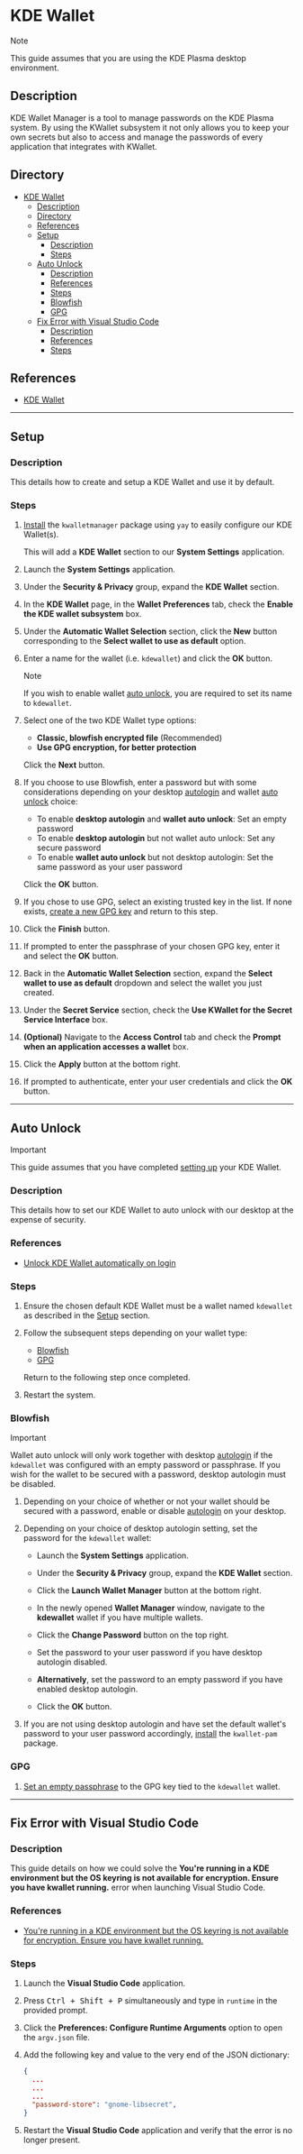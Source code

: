 # KDE Wallet

> [!NOTE]  
> This guide assumes that you are using the KDE Plasma desktop environment.

## Description

KDE Wallet Manager is a tool to manage passwords on the KDE Plasma system. By using the KWallet subsystem it not only allows you to keep your own secrets but also to access and manage the passwords of every application that integrates with KWallet.

## Directory

- [KDE Wallet](#kde-wallet)
  - [Description](#description)
  - [Directory](#directory)
  - [References](#references)
  - [Setup](#setup)
    - [Description](#description-1)
    - [Steps](#steps)
  - [Auto Unlock](#auto-unlock)
    - [Description](#description-2)
    - [References](#references-1)
    - [Steps](#steps-1)
    - [Blowfish](#blowfish)
    - [GPG](#gpg)
  - [Fix Error with Visual Studio Code](#fix-error-with-visual-studio-code)
    - [Description](#description-3)
    - [References](#references-2)
    - [Steps](#steps-2)

## References

- [KDE Wallet](https://wiki.archlinux.org/title/KDE_Wallet)

---

## Setup

### Description

This details how to create and setup a KDE Wallet and use it by default.

### Steps

1. [Install](yay.md#install) the `kwalletmanager` package using `yay` to easily configure our KDE Wallet(s).

    This will add a **KDE Wallet** section to our **System Settings** application.

2. Launch the **System Settings** application.

3. Under the **Security & Privacy** group, expand the **KDE Wallet** section.

4. In the **KDE Wallet** page, in the **Wallet Preferences** tab, check the **Enable the KDE wallet subsystem** box.

5. Under the **Automatic Wallet Selection** section, click the **New** button corresponding to the **Select wallet to use as default** option.

6. Enter a name for the wallet (i.e. `kdewallet`) and click the **OK** button.

    > [!NOTE]  
    > If you wish to enable wallet [auto unlock](#auto-unlock), you are required to set its name to `kdewallet`.

7. Select one of the two KDE Wallet type options:

   - **Classic, blowfish encrypted file** (Recommended)
   - **Use GPG encryption, for better protection**

    Click the **Next** button.

8. If you choose to use Blowfish, enter a password but with some considerations depending on your desktop [autologin](plasma-desktop.md#auto-login) and wallet [auto unlock](#auto-unlock) choice:

   - To enable **desktop autologin** and **wallet auto unlock**: Set an empty password
   - To enable **desktop autologin** but not wallet auto unlock: Set any secure password
   - To enable **wallet auto unlock** but not desktop autologin: Set the same password as your user password

    Click the **OK** button.

9. If you chose to use GPG, select an existing trusted key in the list. If none exists, [create a new GPG key](./gpg.md#generate-gpg-key) and return to this step.

10. Click the **Finish** button.

11. If prompted to enter the passphrase of your chosen GPG key, enter it and select the **OK** button.

12. Back in the **Automatic Wallet Selection** section, expand the **Select wallet to use as default** dropdown and select the wallet you just created.

13. Under the **Secret Service** section, check the **Use KWallet for the Secret Service Interface** box.

14. **(Optional)** Navigate to the **Access Control** tab and check the **Prompt when an application accesses a wallet** box.

15. Click the **Apply** button at the bottom right.

16. If prompted to authenticate, enter your user credentials and click the **OK** button.

---

## Auto Unlock

> [!IMPORTANT]  
> This guide assumes that you have completed [setting up](#setup) your KDE Wallet.

### Description

This details how to set our KDE Wallet to auto unlock with our desktop at the expense of security.

### References

- [Unlock KDE Wallet automatically on login](https://wiki.archlinux.org/title/KDE_Wallet#Unlock_KDE_Wallet_automatically_on_login)

### Steps

1. Ensure the chosen default KDE Wallet must be a wallet named `kdewallet` as described in the [Setup](#setup) section.

2. Follow the subsequent steps depending on your wallet type:

   - [Blowfish](#blowfish)
   - [GPG](#gpg)

    Return to the following step once completed.

3. Restart the system.

### Blowfish

> [!IMPORTANT]  
> Wallet auto unlock will only work together with desktop [autologin](plasma-desktop.md#auto-login) if the `kdewallet` was configured with an empty password or passphrase. If you wish for the wallet to be secured with a password, desktop autologin must be disabled.

1. Depending on your choice of whether or not your wallet should be secured with a password, enable or disable [autologin](plasma-desktop.md#auto-login) on your desktop.

2. Depending on your choice of desktop autologin setting, set the password for the `kdewallet` wallet:

   - Launch the **System Settings** application.

   - Under the **Security & Privacy** group, expand the **KDE Wallet** section.

   - Click the **Launch Wallet Manager** button at the bottom right.

   - In the newly opened **Wallet Manager** window, navigate to the **kdewallet** wallet if you have multiple wallets.

   - Click the **Change Password** button on the top right.

   - Set the password to your user password if you have desktop autologin disabled.

   - **Alternatively**, set the password to an empty password if you have enabled desktop autologin.

   - Click the **OK** button.

3. If you are not using desktop autologin and have set the default wallet's password to your user password accordingly, [install](yay.md#install) the `kwallet-pam` package.

### GPG

1. [Set an empty passphrase](gpg.md#update-gpg-key-passphrase) to the GPG key tied to the `kdewallet` wallet.

---

## Fix Error with Visual Studio Code

### Description

This guide details on how we could solve the **You're running in a KDE environment but the OS keyring is not available for encryption. Ensure you have kwallet running.** error when launching Visual Studio Code.

### References

- [You're running in a KDE environment but the OS keyring is not available for encryption. Ensure you have kwallet running.](https://github.com/microsoft/vscode/issues/189672)

### Steps

1. Launch the **Visual Studio Code** application.

2. Press <kbd>Ctrl + Shift + P</kbd> simultaneously and type in `runtime` in the provided prompt.

3. Click the **Preferences: Configure Runtime Arguments** option to open the `argv.json` file.

4. Add the following key and value to the very end of the JSON dictionary:

    ```json
    {
      ...
      ...
      ...
      "password-store": "gnome-libsecret",
    }
    ```

5. Restart the **Visual Studio Code** application and verify that the error is no longer present.
